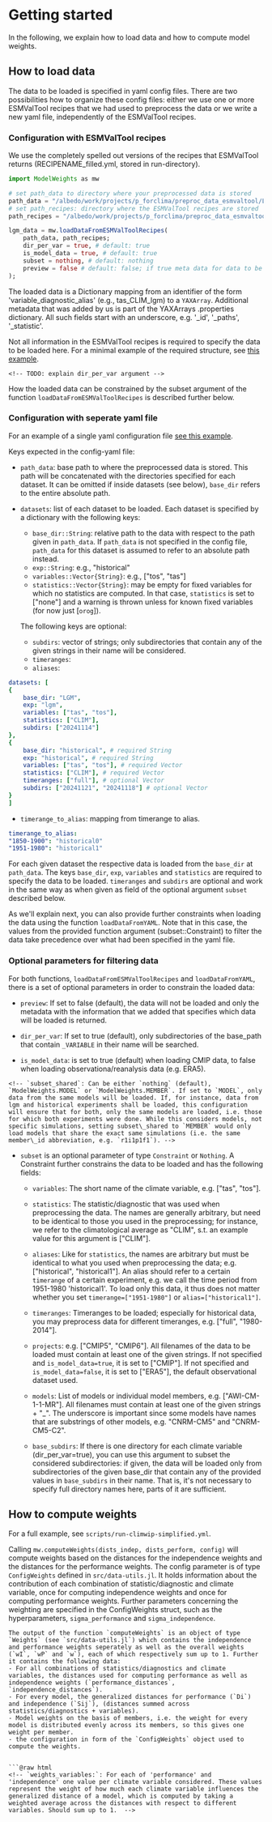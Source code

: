 # Getting started

In the following, we explain how to load data and how to compute model weights.

## How to load data

The data to be loaded is specified in yaml config files. There are two 
possibilities how to organize these config files: either we use one or more 
ESMValTool recipes that we had used to preprocess the data or we write a new 
yaml file, independently of the ESMValTool recipes.

### Configuration with ESMValTool recipes

We use the completely spelled out versions of the recipes that ESMValTool
returns (RECIPENAME_filled.yml, stored in run-directory).

````julia
import ModelWeights as mw

# set path_data to directory where your preprocessed data is stored
path_data = "/albedo/work/projects/p_forclima/preproc_data_esmvaltool/LGM";
# set path_recipes: directory where the ESMValTool recipes are stored 
path_recipes = "/albedo/work/projects/p_forclima/preproc_data_esmvaltool/configs-ModelWeights/esmvaltool-recipes/lgm-cmip5-cmip6";

lgm_data = mw.loadDataFromESMValToolRecipes(
    path_data, path_recipes;
    dir_per_var = true, # default: true
    is_model_data = true, # default: true
    subset = nothing, # default: nothing
    preview = false # default: false; if true meta data for data to be loaded is returned
);
````
The loaded data is a Dictionary mapping from an identifier of the form 'variable\_diagnostic\_alias' (e.g., tas\_CLIM\_lgm) to a `YAXArray`. Additional metadata that was added by us is part of the YAXArrays .properties dictionary. All such fields start with an underscore, e.g. '\_id', '\_paths', '\_statistic'.

Not all information in the ESMValTool recipes is required to specify the data to be loaded here. For a minimal example of the required structure, see [this example](https://github.com/awi-esc/ModelWeights/blob/main/configs/examples/esmvaltool-recipes/mwe_esmvaltool_config.yml).

```@raw html
<!-- TODO: explain dir_per_var argument -->
```
How the loaded data can be constrained by the subset argument of the function `loadDataFromESMValToolRecipes` is described further below. 

###  Configuration with seperate yaml file
For an example of a single yaml configuration file [see this example](https://github.com/awi-esc/ModelWeights/blob/main/configs/examples/example-lgm-historical.yml).

Keys expected in the config-yaml file:

- `path_data`: base path to where the preprocessed data is stored. This path will be concatenated with the directories specified for each dataset. It can 
be omitted if inside datasets (see below), `base_dir` refers to the entire absolute path.

- `datasets`: list of each dataset to be loaded. Each dataset is specified by a dictionary with the following keys:
    
    - `base_dir::String`: relative path to the data with respect to the path given in `path_data`. If `path_data` is not specified in the config file, `path_data` for this dataset is assumed to refer to an absolute path instead.
    - `exp::String`: e.g., "historical"
    - `variables::Vector{String}`: e.g., ["tos", "tas"]
    - `statistics::Vector{String}`: may be empty for fixed variables for which no statistics are computed. In that case, `statistics` is set to ["none"] and a warning is thrown unless for known fixed variables (for now just [`orog`]).

   The following keys are optional:
   - `subdirs`: vector of strings; only subdirectories that contain any of the given strings in their name will be considered.
   - `timeranges`:
   - `aliases`:

````yaml
datasets: [
{
    base_dir: "LGM", 
    exp: "lgm", 
    variables: ["tas", "tos"], 
    statistics: ["CLIM"], 
    subdirs: ["20241114"]
},
{
    base_dir: "historical", # required String
    exp: "historical", # required String
    variables: ["tas", "tos"], # required Vector
    statistics: ["CLIM"], # required Vector
    timeranges: ["full"], # optional Vector
    subdirs: ["20241121", "20241118"] # optional Vector
}
]
````

- `timerange_to_alias`: mapping from timerange to alias.

````yaml
timerange_to_alias:
"1850-1900": "historical0"
"1951-1980": "historical1"
````


For each given dataset the respective data is loaded from the `base_dir` at
`path_data`. The keys `base_dir`, `exp`, `variables` and `statistics` are required to 
specify the data to be loaded. 
`timeranges` and `subdirs` are optional and work in the same way as when given as field of the optional argument `subset` described below.

As we'll explain next, you can also provide further constraints when loading the data using the function `loadDataFromYAML`. Note that in this case, the values from the provided function argument (subset::Constraint) to filter the data take precedence over what had been specified in the yaml file. 


### Optional parameters for filtering data
For both functions, `loadDataFromESMValToolRecipes` and `loadDataFromYAML`, there is a set of optional parameters in order to constrain the loaded data:

- `preview`: If set to false (default), the data will not be loaded and only the metadata with the information that we added that specifies which data will be loaded is returned.

- `dir_per_var`: If set to true (default), only subdirectories of the base\_path that contain `_VARIABLE` in their name will be searched. 

- `is_model_data`: is set to true (default) when loading CMIP data, to false when loading observationa/reanalysis data (e.g. ERA5).

```@raw html
<!-- `subset_shared`: Can be either `nothing` (default), `ModelWeights.MODEL` or `ModelWeights.MEMBER`. If set to `MODEL`, only data from the same models will be loaded. If, for instance, data from lgm and historical experiments shall be loaded, this configuration will ensure that for both, only the same models are loaded, i.e. those for which both experiments were done. While this considers models, not specific simulations, setting subset\_shared to `MEMBER` would only load models that share the exact same simulations (i.e. the same member\_id abbreviation, e.g. `r1i1p1f1`). -->
```

- `subset` is an optional parameter of type `Constraint` or `Nothing`. A Constraint further constrains the data to be loaded and has the following fields:
   
    - `variables`: The short name of the climate variable, e.g. ["tas", "tos"].
    
    - `statistics`: The statistic/diagnostic that was used when preprocessing the data. The names are generally arbitrary, but need to be identical to those you used in the preprocessing; for instance, we refer to the climatological average as "CLIM", s.t. an example value for this argument is ["CLIM"].
    
    - `aliases`: Like for `statistics`, the names are arbitrary but must be identical to what you used when preprocessing the data; e.g. ["historical", "historical1"].
    An alias should refer to a certain `timerange` of a certain experiment, e.g. we call the time period from 1951-1980 'historical1'. To load only this data, it thus does not matter whether you set `timerange=["1951-1980"]` or `alias=["historical1"]`.
    
    - `timeranges`: Timeranges to be loaded; especially for historical data, you may preprocess data for different timeranges,  e.g. ["full", "1980-2014"]. 

    - `projects`:  e.g. ["CMIP5", "CMIP6"]. All filenames of the data to be loaded must contain at least one of the given strings. If not specified and `is_model_data=true`, it is set to ["CMIP"]. If not specified and `is_model_data=false`, it is set to ["ERA5"], the default observational dataset used.

    - `models`: List of models or individual model members, e.g. ["AWI-CM-1-1-MR"]. All filenames must contain at least one of the given strings + "_". The underscore is important since some models have names that are substrings of other models, e.g. "CNRM-CM5" and "CNRM-CM5-C2". 
   
    - `base_subdirs`: If there is one directory for each climate variable (dir\_per\_var=true), you can use this argument to subset the considered subdirectories: if given, the data will be loaded only from subdirectories of the given base\_dir that contain any of the provided values in `base_subdirs` in their name. That is, it's not necessary to specify full directory names here, parts of it are sufficient.



## How to compute weights

For a full example, see `scripts/run-climwip-simplified.yml`.

Calling `mw.computeWeights(dists_indep, dists_perform, config)` will compute weights based on the distances for the independence weights and the distances for the performance weights.
The config parameter is of type `ConfigWeights` defined in `src/data-utils.jl`. It holds information about the contribution of each combination of statistic/diagnostic and climate variable, once for computing independence weights and once for computing performance weights. Further parameters concerning the weighting are specified in the ConfigWeights struct, such as the hyperparameters,  `sigma_performance` and `sigma_independence`. 


```
The output of the function `computeWeights` is an object of type `Weights` (see `src/data-utils.jl`) which contains the independence and performance weights seperately as well as the overall weights (`wI`, `wP` and `w`), each of which respectively sum up to 1. Further it contains the following data:
- For all combinations of statistics/diagnostics and climate variables, the distances used for computing performance as well as independence weights (`performance_distances`, `independence_distances`). 
- For every model, the generalized distances for performance (`Di`) and independence (`Sij`), (distances summed across statistics/diagnostics + variables).
- Model weights on the basis of members, i.e. the weight for every model is distributed evenly across its members, so this gives one weight per member.
- the configuration in form of the `ConfigWeights` object used to compute the weights.


```@raw html
<!-- `weights_variables:`: For each of 'performance' and 'independence' one value per climate variable considered. These values represent the weight of how much each climate variable influences the generalized distance of a model, which is computed by taking a weighted average across the distances with respect to different variables. Should sum up to 1.  -->
```
